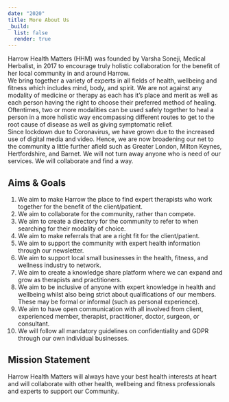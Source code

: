 ```yaml
---
date: "2020"
title: More About Us
_build:
  list: false
  render: true
---
```

Harrow Health Matters (HHM) was founded by Varsha Soneji, Medical Herbalist, in 2017 to encourage truly holistic collaboration for the benefit of her local community in and around Harrow.\
We bring together a variety of experts in all fields of health, wellbeing and fitness which includes mind, body, and spirit.  We are not against any modality of medicine or therapy as each has it’s place and merit as well as each person having the right to choose their preferred method of healing.\
Oftentimes, two or more modalities can be used safely together to heal a person in a more holistic way encompassing different routes to get to the root cause of disease as well as giving symptomatic relief.\
Since lockdown due to Coronavirus, we have grown due to the increased use of digital media and video.  Hence, we are now broadening our net to the community a little further afield such as Greater London, Milton Keynes, Hertfordshire, and Barnet.  We will not turn away anyone who is need of our services.  We will collaborate and find a way.  

## Aims & Goals

1. We aim to make Harrow the place to find expert therapists who work together for the benefit of the client/patient. 
2. We aim to collaborate for the community, rather than compete. 
3. We aim to create a directory for the community to refer to when searching for their modality of choice.
4. We aim to make referrals that are a right fit for the client/patient. 
5. We aim to support the community with expert health information through our newsletter. 
6. We aim to support local small businesses in the health, fitness, and wellness industry to network.  
7. We aim to create a knowledge share platform where we can expand and grow as therapists and practitioners.  
8. We aim to be inclusive of anyone with expert knowledge in health and wellbeing whilst also being strict about qualifications of our members.  These may be formal or informal (such as personal experience).  
9. We aim to have open communication with all involved from client, experienced member, therapist, practitioner, doctor, surgeon, or consultant.  
10. We will follow all mandatory guidelines on confidentiality and GDPR through our own individual businesses.  

## Mission Statement

Harrow Health Matters will always have your best health interests at heart and will collaborate with other health, wellbeing and fitness professionals and experts to support our Community.